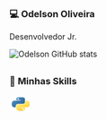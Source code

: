### 💻 **Odelson Oliveira**
Desenvolvedor Jr.


![Odelson GitHub stats](https://github-readme-stats.vercel.app/api?username=OdelsonOliveira&show_icons=true&theme=dark&count_private=true)

  ##

### 📝 **Minhas Skills**                                 
  <img align="left" alt="Python" height="30" width="40" src="https://raw.githubusercontent.com/devicons/devicon/master/icons/python/python-original.svg">
 </div><br/>
